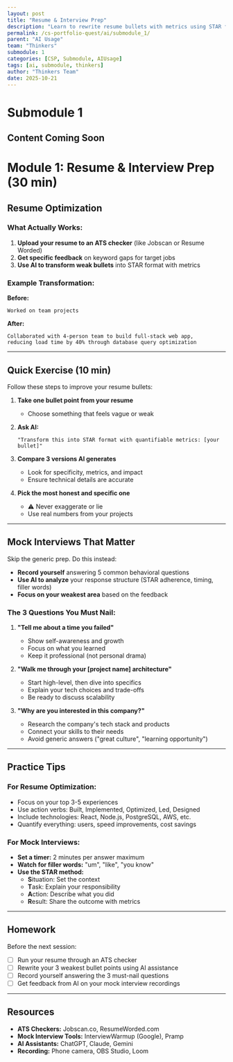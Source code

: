 ```yaml
---
layout: post
title: "Resume & Interview Prep"
description: "Learn to rewrite resume bullets with metrics using STAR format and prepare for the three most common interview questions by recording and analyzing your responses."
permalink: /cs-portfolio-quest/ai/submodule_1/
parent: "AI Usage"
team: "Thinkers"
submodule: 1
categories: [CSP, Submodule, AIUsage]
tags: [ai, submodule, thinkers]
author: "Thinkers Team"
date: 2025-10-21
---
```


# Submodule 1

## Content Coming Soon
# Module 1: Resume & Interview Prep (30 min)

## Resume Optimization

### What Actually Works:

1. **Upload your resume to an ATS checker** (like Jobscan or Resume Worded)
2. **Get specific feedback** on keyword gaps for target jobs
3. **Use AI to transform weak bullets** into STAR format with metrics

### Example Transformation:

**Before:**
```
Worked on team projects
```

**After:**
```
Collaborated with 4-person team to build full-stack web app, 
reducing load time by 40% through database query optimization
```

---

## Quick Exercise (10 min)

Follow these steps to improve your resume bullets:

1. **Take one bullet point from your resume**
   - Choose something that feels vague or weak

2. **Ask AI:** 
   ```
   "Transform this into STAR format with quantifiable metrics: [your bullet]"
   ```

3. **Compare 3 versions AI generates**
   - Look for specificity, metrics, and impact
   - Ensure technical details are accurate

4. **Pick the most honest and specific one**
   - ⚠️ Never exaggerate or lie
   - Use real numbers from your projects

---

## Mock Interviews That Matter

Skip the generic prep. Do this instead:

- **Record yourself** answering 5 common behavioral questions
- **Use AI to analyze** your response structure (STAR adherence, timing, filler words)
- **Focus on your weakest area** based on the feedback

### The 3 Questions You Must Nail:

1. **"Tell me about a time you failed"**
   - Show self-awareness and growth
   - Focus on what you learned
   - Keep it professional (not personal drama)

2. **"Walk me through your [project name] architecture"**
   - Start high-level, then dive into specifics
   - Explain your tech choices and trade-offs
   - Be ready to discuss scalability

3. **"Why are you interested in this company?"**
   - Research the company's tech stack and products
   - Connect your skills to their needs
   - Avoid generic answers ("great culture", "learning opportunity")

---

## Practice Tips

### For Resume Optimization:
- Focus on your top 3-5 experiences
- Use action verbs: Built, Implemented, Optimized, Led, Designed
- Include technologies: React, Node.js, PostgreSQL, AWS, etc.
- Quantify everything: users, speed improvements, cost savings

### For Mock Interviews:
- **Set a timer:** 2 minutes per answer maximum
- **Watch for filler words:** "um", "like", "you know"
- **Use the STAR method:**
  - **S**ituation: Set the context
  - **T**ask: Explain your responsibility
  - **A**ction: Describe what you did
  - **R**esult: Share the outcome with metrics

---

## Homework

Before the next session:

- [ ] Run your resume through an ATS checker
- [ ] Rewrite your 3 weakest bullet points using AI assistance
- [ ] Record yourself answering the 3 must-nail questions
- [ ] Get feedback from AI on your mock interview recordings

---

## Resources

- **ATS Checkers:** Jobscan.co, ResumeWorded.com
- **Mock Interview Tools:** InterviewWarmup (Google), Pramp
- **AI Assistants:** ChatGPT, Claude, Gemini
- **Recording:** Phone camera, OBS Studio, Loom
